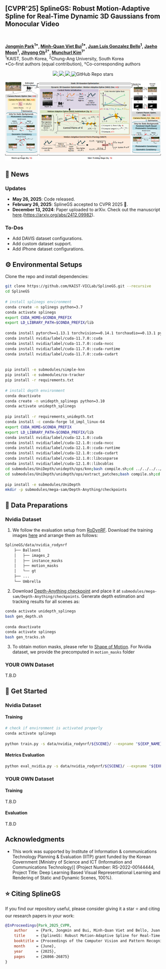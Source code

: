 <div><h2>[CVPR'25] SplineGS: Robust Motion-Adaptive Spline for Real-Time Dynamic 3D Gaussians from Monocular Video</h2></div>
<br>

**[Jongmin Park](https://sites.google.com/view/jongmin-park)<sup>1\*</sup>, [Minh-Quan Viet Bui](https://quan5609.github.io/)<sup>1\*</sup>, [Juan Luis Gonzalez Bello](https://sites.google.com/view/juan-luis-gb/home)<sup>1</sup>, [Jaeho Moon](https://sites.google.com/view/jaehomoon)<sup>1</sup>, [Jihyong Oh](https://cmlab.cau.ac.kr/)<sup>2†</sup>, [Munchurl Kim](https://www.viclab.kaist.ac.kr/)<sup>1†</sup>** 
<br>
<sup>1</sup>KAIST, South Korea, <sup>2</sup>Chung-Ang University, South Korea
<br>
\*Co-first authors (equal contribution), †Co-corresponding authors
<p align="center">
        <a href="https://kaist-viclab.github.io/splinegs-site/" target='_blank'>
        <img src="https://img.shields.io/badge/🐳-Project%20Page-blue">
        </a>
        <a href="https://openaccess.thecvf.com/content/CVPR2025/papers/Park_SplineGS_Robust_Motion-Adaptive_Spline_for_Real-Time_Dynamic_3D_Gaussians_from_CVPR_2025_paper.pdf" target='_blank'>
        <img src="https://img.shields.io/badge/2025-CVPR-brightgreen">
        </a>
        <a href="https://arxiv.org/abs/2412.09982" target='_blank'>
        <img src="https://img.shields.io/badge/arXiv-2312.13528-b31b1b.svg">
        </a>
        <img alt="GitHub Repo stars" src="https://img.shields.io/github/stars/KAIST-VICLab/SplineGS">
</p>

<p align="center" width="100%">
    <img src="https://github.com/KAIST-VICLab/SplineGS/blob/main/assets/architecture.png?raw=tru"> 
</p>

## 📣 News
### Updates
- **May 26, 2025**: Code released.
- **February 26, 2025**: SplineGS accepted to CVPR 2025 🎉.
- **December 13, 2024**: Paper uploaded to arXiv. Check out the manuscript [here](https://arxiv.org/abs/2412.09982).(https://arxiv.org/abs/2412.09982).
### To-Dos
- Add DAVIS dataset configurations.
- Add custom dataset support.
- Add iPhone dataset configurations.
## ⚙️ Environmental Setups
Clone the repo and install dependencies:
```sh
git clone https://github.com/KAIST-VICLab/SplineGS.git --recursive
cd SplineGS

# install splinegs environment
conda create -n splinegs python=3.7 
conda activate splinegs
export CUDA_HOME=$CONDA_PREFIX
export LD_LIBRARY_PATH=$CONDA_PREFIX/lib

conda install pytorch==1.13.1 torchvision==0.14.1 torchaudio==0.13.1 pytorch-cuda=11.7 -c pytorch -c nvidia
conda install nvidia/label/cuda-11.7.0::cuda
conda install nvidia/label/cuda-11.7.0::cuda-nvcc
conda install nvidia/label/cuda-11.7.0::cuda-runtime
conda install nvidia/label/cuda-11.7.0::cuda-cudart


pip install -e submodules/simple-knn
pip install -e submodules/co-tracker
pip install -r requirements.txt

# install depth environment
conda deactivate
conda create -n unidepth_splinegs python=3.10
conda activate unidepth_splinegs

pip install -r requirements_unidepth.txt
conda install -c conda-forge ld_impl_linux-64
export CUDA_HOME=$CONDA_PREFIX
export LD_LIBRARY_PATH=$CONDA_PREFIX/lib
conda install nvidia/label/cuda-12.1.0::cuda
conda install nvidia/label/cuda-12.1.0::cuda-nvcc
conda install nvidia/label/cuda-12.1.0::cuda-runtime
conda install nvidia/label/cuda-12.1.0::cuda-cudart
conda install nvidia/label/cuda-12.1.0::libcusparse
conda install nvidia/label/cuda-12.1.0::libcublas
cd submodules/UniDepth/unidepth/ops/knn;bash compile.sh;cd ../../../../../
cd submodules/UniDepth/unidepth/ops/extract_patches;bash compile.sh;cd ../../../../../

pip install -e submodules/UniDepth
mkdir -p submodules/mega-sam/Depth-Anything/checkpoints
```
## 📁 Data Preparations
### Nvidia Dataset
1. We follow the evaluation setup from [RoDynRF](https://robust-dynrf.github.io/). Download the training images [here](https://github.com/KAIST-VICLab/SplineGS/releases/tag/dataset) and arrange them as follows:
```bash
SplineGS/data/nvidia_rodynrf
    ├── Balloon1
    │   ├── images_2
    │   ├── instance_masks
    │   ├── motion_masks
    │   └── gt
    ├── ...
    └── Umbrella
```
2. Download [Depth-Anything checkpoint](https://huggingface.co/spaces/LiheYoung/Depth-Anything/blob/main/checkpoints/depth_anything_vitl14.pth) and place it at `submodules/mega-sam/Depth-Anything/checkpoints`. Generate depth estimation and tracking results for all scenes as:
```sh
conda activate unidepth_splinegs
bash gen_depth.sh

conda deactivate
conda activate splinegs
bash gen_tracks.sh
```
3. To obtain motion masks, please refer to [Shape of Motion](https://github.com/vye16/shape-of-motion/). For Nvidia dataset, we provide the precomputed in `motion_masks` folder
### YOUR OWN Dataset
T.B.D
## 🚀 Get Started
### Nvidia Dataset
#### Training
```sh
# check if environment is activated properly
conda activate splinegs

python train.py -s data/nvidia_rodynrf/${SCENE}/ --expname "${EXP_NAME}" --configs arguments/nvidia_rodynrf/${SCENE}.py
```
#### Metrics Evaluation
```sh
python eval_nvidia.py -s data/nvidia_rodynrf/${SCENE}/ --expname "${EXP_NAME}" --configs arguments/nvidia_rodynrf/${SCENE}.py --checkpoint output/${EXP_NAME}/point_cloud/fine_best
```
### YOUR OWN Dataset
#### Training
T.B.D
#### Evaluation
T.B.D

## Acknowledgments
- This work was supported by Institute of Information & communications Technology Planning & Evaluation (IITP) grant funded by the Korean Government [Ministry of Science and ICT (Information and Communications Technology)] (Project Number: RS-2022-00144444, Project Title: Deep Learning Based Visual Representational Learning and Rendering of Static and Dynamic Scenes, 100%).

## ⭐ Citing SplineGS

If you find our repository useful, please consider giving it a star ⭐ and citing our research papers in your work:
```bibtex
@InProceedings{Park_2025_CVPR,
    author    = {Park, Jongmin and Bui, Minh-Quan Viet and Bello, Juan Luis Gonzalez and Moon, Jaeho and Oh, Jihyong and Kim, Munchurl},
    title     = {SplineGS: Robust Motion-Adaptive Spline for Real-Time Dynamic 3D Gaussians from Monocular Video},
    booktitle = {Proceedings of the Computer Vision and Pattern Recognition Conference (CVPR)},
    month     = {June},
    year      = {2025},
    pages     = {26866-26875}
}
```
